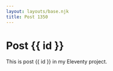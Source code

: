 ```yaml
---
layout: layouts/base.njk
title: Post 1350
---
```


# Post {{ id }}

This is post {{ id }} in my Eleventy project.
